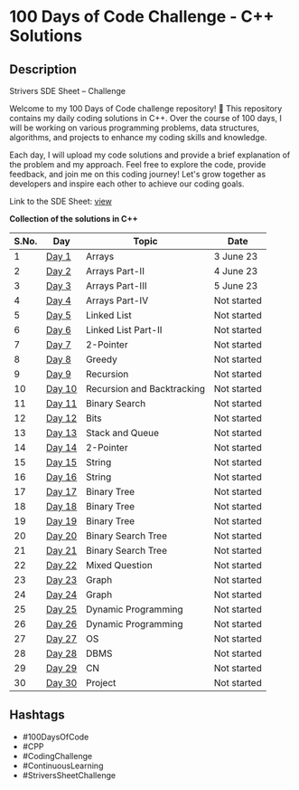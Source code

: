 # 100 Days of Code Challenge - C++ Solutions

## Description
Strivers SDE Sheet – Challenge

Welcome to my 100 Days of Code challenge repository! 🚀 This repository contains my daily coding solutions in C++. Over the course of 100 days, I will be working on various programming problems, data structures, algorithms, and projects to enhance my coding skills and knowledge.

Each day, I will upload my code solutions and provide a brief explanation of the problem and my approach. Feel free to explore the code, provide feedback, and join me on this coding journey! Let's grow together as developers and inspire each other to achieve our coding goals.

Link to the SDE Sheet: [view](https://docs.google.com/document/d/1SM92efk8oDl8nyVw8NHPnbGexTS9W-1gmTEYfEurLWQ/edit)

**Collection of the solutions in C++**

S.No. | Day | Topic | Date |
------|---------------|-------|------|
1 | [Day 1](https://github.com/pahadiaarun/100DaysOfCodeChallenge/tree/main/Day%201/Arrays) | Arrays | 3 June 23 |
2 | [Day 2](https://github.com/pahadiaarun/100DaysOfCodeChallenge/tree/main/Day%202/Arrays%20Part-II) | Arrays Part-II | 4 June 23 |
3 | [Day 3](https://github.com/pahadiaarun/100DaysOfCodeChallenge/tree/main/Day%203/Arrays%20Part-III) | Arrays Part-III | 5 June 23 |
4 | [Day 4](https://github.com/pahadiaarun/100DaysOfCodeChallenge/tree/main/Day%204/Arrays%20Part-IV) | Arrays Part-IV | Not started |
5 | [Day 5](https://github.com/pahadiaarun/100DaysOfCodeChallenge/tree/main/Day%205%20/Linked%20List) | Linked List | Not started |
6 | [Day 6](https://github.com/pahadiaarun/100DaysOfCodeChallenge/tree/main/Day%206%20/%20Linked%20List%20Part-II) | Linked List Part-II | Not started |
7 | [Day 7]() | 2-Pointer | Not started |
8 | [Day 8]() | Greedy | Not started |
9 | [Day 9]() | Recursion | Not started |
10 | [Day 10]() | Recursion and Backtracking | Not started |
11 | [Day 11]() | Binary Search | Not started |
12 | [Day 12]() | Bits | Not started |
13 | [Day 13]() | Stack and Queue | Not started |
14 | [Day 14]() | 2-Pointer | Not started |
15 | [Day 15]() | String | Not started |
16 | [Day 16]() | String | Not started |
17 | [Day 17]() | Binary Tree | Not started |
18 | [Day 18]() | Binary Tree | Not started |
19 | [Day 19]() | Binary Tree | Not started |
20 | [Day 20]() | Binary Search Tree | Not started |
21 | [Day 21]() | Binary Search Tree | Not started |
22 | [Day 22]() | Mixed Question | Not started |
23 | [Day 23]() | Graph | Not started |
24 | [Day 24]() | Graph | Not started |
25 | [Day 25]() | Dynamic Programming | Not started |
26 | [Day 26]() | Dynamic Programming | Not started |
27 | [Day 27]() | OS | Not started |
28 | [Day 28]() | DBMS | Not started |
29 | [Day 29]() | CN | Not started |
30 | [Day 30]() | Project | Not started |


## Hashtags
- #100DaysOfCode
- #CPP
- #CodingChallenge
- #ContinuousLearning
- #StriversSheetChallenge

